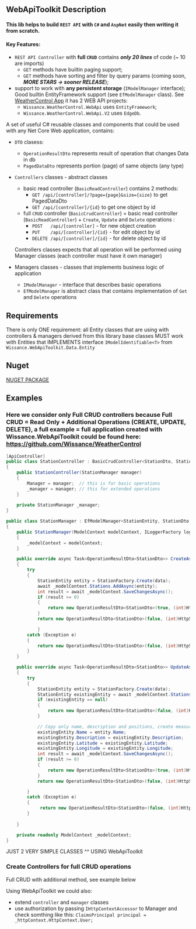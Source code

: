 ## WebApiToolkit Description

#### This lib helps to build `REST API` with `C#` and `AspNet` easily then writing it from scratch.
#### Key Features:
* `REST API Controller` with **full `CRUD`** contains ***only 20 lines*** of code (~ 10 are imports)
  - `GET` methods have builtin paging support;
  - `GET` methods have sorting and filter by query params (coming soon, ***MORE STARS -> sooner RELEASE***);
* support to work with **any persistent storage** (`IModelManager` interface); Good builtin EntityFramework support (see `EfModelManager` class). See [WeatherControl App](https://github.com/Wissance/WeatherControl) it has 2 WEB API projects: 
  - `Wissance.WeatherControl.WebApi` uses `EntityFramework`;
  - `Wissance.WeatherControl.WebApi.V2` uses `EdgeDb`.

A set of useful C# reusable classes and components that could be used with any Net Core Web application, contains:
* `DTO` clasess:
    - `OperationResultDto` represents result of operation that changes Data in db
    - `PagedDataDto` represents portion (page) of same objects (any type)
* `Controllers` classes - abstract classes
    - basic read controller (`BasicReadController`) contains 2 methods:
        - `GET /api/[controller]/?page={page}&size={size}` to get PagedDataDto<T>
        - `GET /api/[controller]/{id}` to get one object by id
    - full `CRUD` controller (`BasicCrudController`) = basic read controller (`BasicReadController`) + `Create`, `Update` and `Delete` operations :
        - `POST   /api/[controller]` - for new object creation
        - `PUT    /api/[controller]/{id}` - for edit object by id
        - `DELETE /api/[controller]/{id}` - for delete object by id
        
  Controllers classes expects that all operation will be performed using Manager classes (each controller must have it own manager)
* Managers classes - classes that implements business logic of application
    - `IModelManager` - interface that describes basic operations
    - `EfModelManager` is abstract class that contains implementation of `Get` and `Delete` operations

## Requirements
There is only ONE requirement: all Entity classes that are using with controllers & managers derived from this library base classes MUST work
with Entities that IMPLEMENTS interface `IModelIdentifiable<T>` from `Wissance.WebApiToolkit.Data.Entity`
    
## Nuget
[NUGET PACKAGE](https://www.nuget.org/packages/Wissance.WebApiToolkit)
    
## Examples
### Here we consider only Full CRUD controllers because **Full CRUD = Read Only + Additional Operations (CREATE, UPDATE, DELETE)**, a **full example = full application** created with **Wissance.WebApiToolkit** could be found here: https://github.com/Wissance/WeatherControl

```csharp
[ApiController]
public class StationController : BasicCrudController<StationDto, StationEntity, int>
{
    public StationController(StationManager manager)
    {
        Manager = manager;  // this is for basic operations
        _manager = manager; // this for extended operations
    }
    
    private StationManager _manager;
}
```
    
```csharp
public class StationManager : EfModelManager<StationEntity, StationDto, int>
{
    public StationManager(ModelContext modelContext, ILoggerFactory loggerFactory) : base(modelContext, StationFactory.Create, loggerFactory)
    {
        _modelContext = modelContext;
    }

    public override async Task<OperationResultDto<StationDto>> CreateAsync(StationDto data)
    {
        try
        {
            StationEntity entity = StationFactory.Create(data);
            await _modelContext.Stations.AddAsync(entity);
            int result = await _modelContext.SaveChangesAsync();
            if (result >= 0)
            {
                return new OperationResultDto<StationDto>(true, (int)HttpStatusCode.Created, null, StationFactory.Create(entity));
            }
            return new OperationResultDto<StationDto>(false, (int)HttpStatusCode.InternalServerError, "An unknown error occurred during station creation", null);

            }
        catch (Exception e)
        {
            return new OperationResultDto<StationDto>(false, (int)HttpStatusCode.InternalServerError, $"An error occurred during station creation: {e.Message}", null);
        }
    }

    public override async Task<OperationResultDto<StationDto>> UpdateAsync(int id, StationDto data)
    {
        try
        {
            StationEntity entity = StationFactory.Create(data);
            StationEntity existingEntity = await _modelContext.Stations.FirstOrDefaultAsync(s => s.Id == id);
            if (existingEntity == null)
            {
                return new OperationResultDto<StationDto>(false, (int)HttpStatusCode.NotFound, $"Station with id: {id} does not exists", null);
            }

            // Copy only name, description and positions, create measurements if necessary from MeasurementsManager
            existingEntity.Name = entity.Name;
            existingEntity.Description = existingEntity.Description;
            existingEntity.Latitude = existingEntity.Latitude;
            existingEntity.Longitude = existingEntity.Longitude;
            int result = await _modelContext.SaveChangesAsync();
            if (result >= 0)
            {
                return new OperationResultDto<StationDto>(true, (int)HttpStatusCode.OK, null, StationFactory.Create(entity));
            }
            return new OperationResultDto<StationDto>(false, (int)HttpStatusCode.InternalServerError, "An unknown error occurred during station update", null);

        }
        catch (Exception e)
        {
             return new OperationResultDto<StationDto>(false, (int)HttpStatusCode.InternalServerError, $"An error occurred during station update: {e.Message}", null);
        }
            
    }

    private readonly ModelContext _modelContext;
}
```
JUST 2 VERY SIMPLE CLASSES ^^ USING WebApiToolkit

### Create Controllers for full CRUD operations
Full CRUD with additional method, see example below

Using WebApiToolkit we could also:
* extend `controller` and `manager` classes
* use authorization by passing `IHttpContextAccessor` to Manager and check somthing like this: `ClaimsPrincipal principal = _httpContext.HttpContext.User;`
